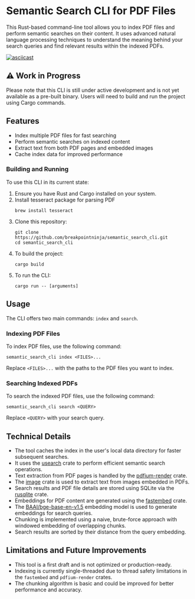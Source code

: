# Semantic Search CLI for PDF Files

This Rust-based command-line tool allows you to index PDF files and perform semantic searches on their content. It uses advanced natural language processing techniques to understand the meaning behind your search queries and find relevant results within the indexed PDFs.

[![asciicast](https://asciinema.org/a/XAMRn9IOvU7lN5GDcUehJJYkX.svg)](https://asciinema.org/a/XAMRn9IOvU7lN5GDcUehJJYkX)

## ⚠️ Work in Progress

Please note that this CLI is still under active development and is not yet available as a pre-built binary. Users will need to build and run the project using Cargo commands.

## Features

- Index multiple PDF files for fast searching
- Perform semantic searches on indexed content
- Extract text from both PDF pages and embedded images
- Cache index data for improved performance

### Building and Running

To use this CLI in its current state:

1. Ensure you have Rust and Cargo installed on your system.
2. Install tesseract package for parsing PDF
   ```
   brew install tesseract
   ```
3. Clone this repository:
   ```
   git clone https://github.com/breakpointninja/semantic_search_cli.git
   cd semantic_search_cli
   ```
4. To build the project:
   ```
   cargo build
   ```
5. To run the CLI:
   ```
   cargo run -- [arguments]
   ```

## Usage

The CLI offers two main commands: `index` and `search`.

### Indexing PDF Files

To index PDF files, use the following command:

```shell
semantic_search_cli index <FILES>...
```

Replace `<FILES>...` with the paths to the PDF files you want to index.

### Searching Indexed PDFs

To search the indexed PDF files, use the following command:

```shell
semantic_search_cli search <QUERY>
```

Replace `<QUERY>` with your search query.

## Technical Details

- The tool caches the index in the user's local data directory for faster subsequent searches.
- It uses the [usearch](https://github.com/unum-cloud/usearch) crate to perform efficient semantic search operations.
- Text extraction from PDF pages is handled by the [pdfium-render](https://github.com/ajrcarey/pdfium-renders) crate.
- The [image](https://github.com/image-rs/image) crate is used to extract text from images embedded in PDFs.
- Search results and PDF file details are stored using SQLite via the [rusqlite](https://github.com/rusqlite/rusqlite) crate.
- Embeddings for PDF content are generated using the [fastembed](https://github.com/qdrant/fastembed) crate.
- The [BAAI/bge-base-en-v1.5](https://huggingface.co/BAAI/bge-base-en-v1.5) embedding model is used to generate embeddings for search queries.
- Chunking is implemented using a naive, brute-force approach with windowed embedding of overlapping chunks.
- Search results are sorted by their distance from the query embedding.

## Limitations and Future Improvements

- This tool is a first draft and is not optimized or production-ready.
- Indexing is currently single-threaded due to thread safety limitations in the `fastembed` and `pdfium-render` crates.
- The chunking algorithm is basic and could be improved for better performance and accuracy.

